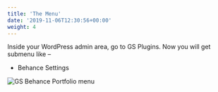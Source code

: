 ```yaml
---
title: 'The Menu'
date: '2019-11-06T12:30:56+00:00'
weight: 4
---
```


Inside your WordPress admin area, go to GS Plugins. Now you will get submenu like –

- Behance Settings

![GS Behance Portfolio menu](../images/GS_Behance_Portfolio_menu.png)